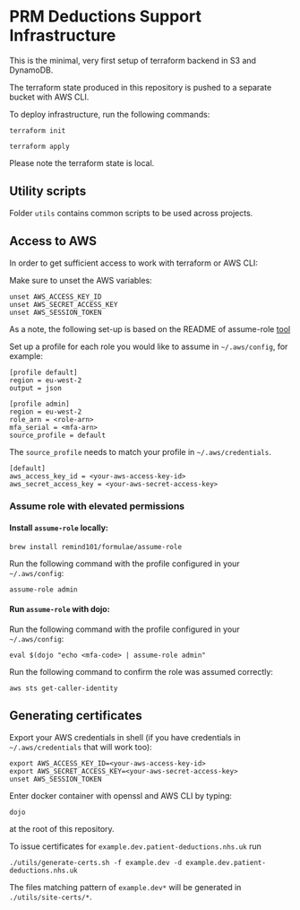 # PRM Deductions Support Infrastructure

This is the minimal, very first setup of terraform backend in S3 and DynamoDB.

The terraform state produced in this repository is pushed to a separate bucket with AWS CLI.

To deploy infrastructure, run the following commands:

``` terraform init ```

``` terraform apply ```

Please note the terraform state is local.

## Utility scripts

Folder `utils` contains common scripts to be used across projects.

## Access to AWS

In order to get sufficient access to work with terraform or AWS CLI:

Make sure to unset the AWS variables:
```
unset AWS_ACCESS_KEY_ID
unset AWS_SECRET_ACCESS_KEY
unset AWS_SESSION_TOKEN
```

As a note, the following set-up is based on the README of assume-role [tool](https://github.com/remind101/assume-role)

Set up a profile for each role you would like to assume in `~/.aws/config`, for example:

```
[profile default]
region = eu-west-2
output = json

[profile admin]
region = eu-west-2
role_arn = <role-arn>
mfa_serial = <mfa-arn>
source_profile = default
```

The `source_profile` needs to match your profile in `~/.aws/credentials`.
```
[default]
aws_access_key_id = <your-aws-access-key-id>
aws_secret_access_key = <your-aws-secret-access-key>
```

### Assume role with elevated permissions 

#### Install `assume-role` locally:
`brew install remind101/formulae/assume-role`

Run the following command with the profile configured in your `~/.aws/config`:

`assume-role admin`

#### Run `assume-role` with dojo:
Run the following command with the profile configured in your `~/.aws/config`:

`eval $(dojo "echo <mfa-code> | assume-role admin"`

Run the following command to confirm the role was assumed correctly:

`aws sts get-caller-identity`


## Generating certificates

Export your AWS credentials in shell (if you have credentials in `~/.aws/credentials` that will work too):
```
export AWS_ACCESS_KEY_ID=<your-aws-access-key-id>
export AWS_SECRET_ACCESS_KEY=<your-aws-secret-access-key>
unset AWS_SESSION_TOKEN
```

Enter docker container with openssl and AWS CLI by typing:

`dojo`

at the root of this repository.

To issue certificates for `example.dev.patient-deductions.nhs.uk` run

```
./utils/generate-certs.sh -f example.dev -d example.dev.patient-deductions.nhs.uk
```

The files matching pattern of `example.dev*` will be generated in `./utils/site-certs/*`. 
